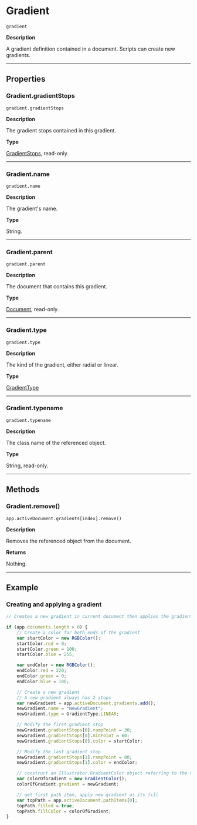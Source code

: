 # Gradient

`gradient`

**Description**

A gradient definition contained in a document. Scripts can create new gradients.

---

## Properties

### Gradient.gradientStops

`gradient.gradientStops`

**Description**

The gradient stops contained in this gradient.

**Type**

[GradientStops](./GradientStops.md), read-only.

---

### Gradient.name

`gradient.name`

**Description**

The gradient's name.

**Type**

String.

---

### Gradient.parent

`gradient.parent`

**Description**

The document that contains this gradient.

**Type**

[Document](./Document.md), read-only.

---

### Gradient.type

`gradient.type`

**Description**

The kind of the gradient, either radial or linear.

**Type**

[GradientType](scripting-constants.md#jsobjref-scripting-constants-gradienttype)

---

### Gradient.typename

`gradient.typename`

**Description**

The class name of the referenced object.

**Type**

String, read-only.

---

## Methods

### Gradient.remove()

`app.activeDocument.gradients[index].remove()`

**Description**

Removes the referenced object from the document.

**Returns**

Nothing.

---

## Example

### Creating and applying a gradient

```javascript
// Creates a new gradient in current document then applies the gradient to the frontmost path item

if (app.documents.length > 0) {
    // Create a color for both ends of the gradient
    var startColor = new RGBColor();
    startColor.red = 0;
    startColor.green = 100;
    startColor.blue = 255;

    var endColor = new RGBColor();
    endColor.red = 220;
    endColor.green = 0;
    endColor.blue = 100;

    // Create a new gradient
    // A new gradient always has 2 stops
    var newGradient = app.activeDocument.gradients.add();
    newGradient.name = "NewGradient";
    newGradient.type = GradientType.LINEAR;

    // Modify the first gradient stop
    newGradient.gradientStops[0].rampPoint = 30;
    newGradient.gradientStops[0].midPoint = 60;
    newGradient.gradientStops[0].color = startColor;

    // Modify the last gradient stop
    newGradient.gradientStops[1].rampPoint = 80;
    newGradient.gradientStops[1].color = endColor;

    // construct an Illustrator.GradientColor object referring to the newly created gradient
    var colorOfGradient = new GradientColor();
    colorOfGradient.gradient = newGradient;

    // get first path item, apply new gradient as its fill
    var topPath = app.activeDocument.pathItems[0];
    topPath.filled = true;
    topPath.fillColor = colorOfGradient;
}
```
